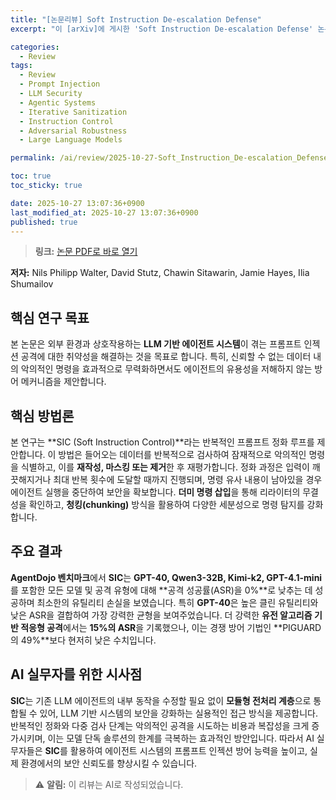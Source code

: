 ```yaml
---
title: "[논문리뷰] Soft Instruction De-escalation Defense"
excerpt: "이 [arXiv]에 게시한 'Soft Instruction De-escalation Defense' 논문에 대한 자세한 리뷰입니다."

categories:
  - Review
tags:
  - Review
  - Prompt Injection
  - LLM Security
  - Agentic Systems
  - Iterative Sanitization
  - Instruction Control
  - Adversarial Robustness
  - Large Language Models

permalink: /ai/review/2025-10-27-Soft_Instruction_De-escalation_Defense/

toc: true
toc_sticky: true

date: 2025-10-27 13:07:36+0900
last_modified_at: 2025-10-27 13:07:36+0900
published: true
---
```

> **링크:** [논문 PDF로 바로 열기](https://arxiv.org/abs/2510.21057)

**저자:** Nils Philipp Walter, David Stutz, Chawin Sitawarin, Jamie Hayes, Ilia Shumailov



## 핵심 연구 목표
본 논문은 외부 환경과 상호작용하는 **LLM 기반 에이전트 시스템**이 겪는 프롬프트 인젝션 공격에 대한 취약성을 해결하는 것을 목표로 합니다. 특히, 신뢰할 수 없는 데이터 내의 악의적인 명령을 효과적으로 무력화하면서도 에이전트의 유용성을 저해하지 않는 방어 메커니즘을 제안합니다.

## 핵심 방법론
본 연구는 **SIC (Soft Instruction Control)**라는 반복적인 프롬프트 정화 루프를 제안합니다. 이 방법은 들어오는 데이터를 반복적으로 검사하여 잠재적으로 악의적인 명령을 식별하고, 이를 **재작성, 마스킹 또는 제거**한 후 재평가합니다. 정화 과정은 입력이 깨끗해지거나 최대 반복 횟수에 도달할 때까지 진행되며, 명령 유사 내용이 남아있을 경우 에이전트 실행을 중단하여 보안을 확보합니다. **더미 명령 삽입**을 통해 리라이터의 무결성을 확인하고, **청킹(chunking)** 방식을 활용하여 다양한 세분성으로 명령 탐지를 강화합니다.

## 주요 결과
**AgentDojo 벤치마크**에서 **SIC**는 **GPT-40, Qwen3-32B, Kimi-k2, GPT-4.1-mini**를 포함한 모든 모델 및 공격 유형에 대해 **공격 성공률(ASR)을 0%**로 낮추는 데 성공하며 최소한의 유틸리티 손실을 보였습니다. 특히 **GPT-40**은 높은 클린 유틸리티와 낮은 ASR을 결합하여 가장 강력한 균형을 보여주었습니다. 더 강력한 **유전 알고리즘 기반 적응형 공격**에서는 **15%의 ASR**을 기록했으나, 이는 경쟁 방어 기법인 **PIGUARD의 49%**보다 현저히 낮은 수치입니다.

## AI 실무자를 위한 시사점
**SIC**는 기존 LLM 에이전트의 내부 동작을 수정할 필요 없이 **모듈형 전처리 계층**으로 통합될 수 있어, LLM 기반 시스템의 보안을 강화하는 실용적인 접근 방식을 제공합니다. 반복적인 정화와 다중 검사 단계는 악의적인 공격을 시도하는 비용과 복잡성을 크게 증가시키며, 이는 모델 단독 솔루션의 한계를 극복하는 효과적인 방안입니다. 따라서 AI 실무자들은 **SIC**를 활용하여 에이전트 시스템의 프롬프트 인젝션 방어 능력을 높이고, 실제 환경에서의 보안 신뢰도를 향상시킬 수 있습니다.

> ⚠️ **알림:** 이 리뷰는 AI로 작성되었습니다.